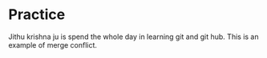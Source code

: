 # Practice
Jithu krishna ju is spend the whole day in learning git and git hub.
This is an example of merge conflict.

